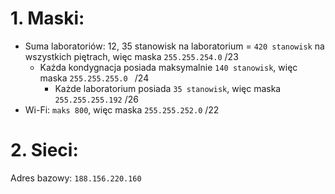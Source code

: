 # 1. Maski:

* Suma laboratoriów: 12, 35 stanowisk na laboratorium = ``420 stanowisk`` na wszystkich piętrach, więc maska ``255.255.254.0`` /23
  * Każda kondygnacja posiada maksymalnie ``140 stanowisk``, więc maska ``255.255.255.0	`` /24
    * Każde laboratorium posiada ``35 stanowisk``, więc maska ``255.255.255.192`` /26
* Wi-Fi: ``maks 800``, więc maska ``255.255.252.0`` /22

# 2. Sieci:

  Adres bazowy: ``188.156.220.160``
